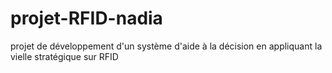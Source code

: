 projet-RFID-nadia
=================

projet de développement d'un système d'aide à la décision en appliquant la vielle stratégique sur RFID
